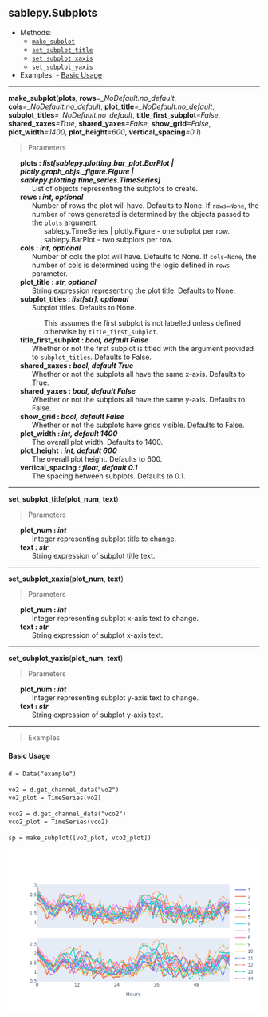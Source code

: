## sablepy.Subplots

- Methods:
  - [`make_subplot`](#make-subplot)
  - [`set_subplot_title`](#set-subplot-title)
  - [`set_subplot_xaxis`](#set-subplot-xaxis)
  - [`set_subplot_yaxis`](#set-subplot-yaxis)
- Examples: - [Basic Usage](#basic-usage)
<hr>

<strong id='make-subplot'>make_subplot</strong>(<b>plots</b>, <b>rows</b><i>=\_NoDefault.no_default</i>, <b>cols</b><i>=\_NoDefault.no_default</i>, <b>plot_title</b><i>=\_NoDefault.no_default</i>, <b>subplot_titles</b><i>=\_NoDefault.no_default</i>, <b>title_first_subplot</b><i>=False</i>, <b>shared_xaxes</b><i>=True</i>, <b>shared_yaxes</b><i>=False</i>, <b>show_grid</b><i>=False</i>, <b>plot_width</b><i>=1400</i>, <b>plot_height</b><i>=600</i>, <b>vertical_spacing</b><i>=0.1</i>)

> Parameters

<ul style='list-style: none'>
    <li>
        <b>plots : <i>list[sablepy.plotting.bar_plot.BarPlot | plotly.graph_objs._figure.Figure | sablepy.plotting.time_series.TimeSeries]</i></b>
        <ul style='list-style: none'>
            <li>List of objects representing the subplots to create.</li>
        </ul>
    </li>
    <li>
        <b>rows : <i>int, optional</i></b>
        <ul style='list-style: none'>
            <li>Number of rows the plot will have. Defaults to None. If <code>rows=None</code>, the number of rows generated is determined by the objects passed to the <code>plots</code> argument. 
                <ul style='list-style: none'>
                    <li>sablepy.TimeSeries | plotly.Figure - one subplot per row.</li>
                    <li>sablepy.BarPlot - two subplots per row.</li>
                </ul>
            </li>
        </ul>
    </li>
    <li>
        <b>cols : <i>int, optional</i></b>
        <ul style='list-style: none'>
            <li>Number of cols the plot will have. Defaults to None. If <code>cols=None</code>, the number of cols is determined using the logic defined in <code>rows</code> parameter.</li>
        </ul>
    </li>
    <li>
        <b>plot_title : <i>str, optional</i></b>
        <ul style='list-style: none'>
            <li>String expression representing the plot title. Defaults to None.</li>
        </ul>
    </li>
    <li>
        <b>subplot_titles : <i>list[str], optional</i></b>
        <ul style='list-style: none'>
            <li>Subplot titles. Defaults to None.</li>
                <ul style='list-style: none'>
                    <li>This assumes the first subplot is not labelled unless defined otherwise by <code>title_first_subplot</code>.</li>
                </ul>
        </ul>
    </li>
    <li>
        <b>title_first_subplot : <i>bool, default False</i></b>
        <ul style='list-style: none'>
            <li>Whether or not the first subplot is titled with the argument provided to <code>subplot_titles</code>. Defaults to False.</li>
        </ul>
    </li>
    <li>
        <b>shared_xaxes : <i>bool, default True</i></b>
        <ul style='list-style: none'>
            <li>Whether or not the subplots all have the same x-axis. Defaults to True.</li>
        </ul>
    </li>
    <li>
        <b>shared_yaxes : <i>bool, default False</i></b>
        <ul style='list-style: none'>
            <li>Whether or not the subplots all have the same y-axis. Defaults to False.</li>
        </ul>
    </li>
    <li>
        <b>show_grid : <i>bool, default False</i></b>
        <ul style='list-style: none'>
            <li>Whether or not the subplots have grids visible. Defaults to False.</li>
        </ul>
    </li>
    <li>
        <b>plot_width : <i>int, default 1400</i></b>
        <ul style='list-style: none'>
            <li>The overall plot width. Defaults to 1400.</li>
        </ul>
    </li>
    <li>
        <b>plot_height : <i>int, default 600</i></b>
        <ul style='list-style: none'>
            <li>The overall plot height. Defaults to 600.</li>
        </ul>
    </li>
    <li>
        <b>vertical_spacing : <i>float, default 0.1</i></b>
        <ul style='list-style: none'>
            <li>The spacing between subplots. Defaults to 0.1.</li>
        </ul>
    </li>
</ul>
<hr>

<strong id='set-subplot-title'>set_subplot_title</strong>(<b>plot_num</b>, <b>text</b>)

> Parameters

<ul style='list-style: none'>
    <li>
        <b>plot_num : <i>int</i></b>
        <ul style='list-style: none'>
            <li>Integer representing subplot title to change.</li>
        </ul>
    </li>
    <li>
        <b>text : <i>str</i></b>
        <ul style='list-style: none'>
            <li>String expression of subplot title text.</li>
        </ul>
    </li>
</ul>
<hr>

<strong id='set-subplot-xaxis'>set_subplot_xaxis</strong>(<b>plot_num</b>, <b>text</b>)

> Parameters

<ul style='list-style: none'>
    <li>
        <b>plot_num : <i>int</i></b>
        <ul style='list-style: none'>
            <li>Integer representing subplot x-axis text to change.</li>
        </ul>
    </li>
    <li>
        <b>text : <i>str</i></b>
        <ul style='list-style: none'>
            <li>String expression of subplot x-axis text.</li>
        </ul>
    </li>
</ul><hr>
<strong id='set-subplot-yaxis'>set_subplot_yaxis</strong>(<b>plot_num</b>, <b>text</b>)

> Parameters

<ul style='list-style: none'>
    <li>
        <b>plot_num : <i>int</i></b>
        <ul style='list-style: none'>
            <li>Integer representing subplot y-axis text to change.</li>
        </ul>
    </li>
    <li>
        <b>text : <i>str</i></b>
        <ul style='list-style: none'>
            <li>String expression of subplot y-axis text.</li>
        </ul>
    </li>
</ul>
<hr>

> Examples

#### Basic Usage

```
d = Data("example")

vo2 = d.get_channel_data("vo2")
vo2_plot = TimeSeries(vo2)

vco2 = d.get_channel_data("vco2")
vco2_plot = TimeSeries(vco2)

sp = make_subplot([vo2_plot, vco2_plot])
```

<p align="center">
<img src="../images/subplot/subplot-basic.png" />
</p>
